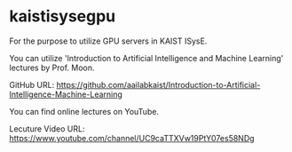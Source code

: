 # kaistisysegpu
For the purpose to utilize GPU servers in KAIST ISysE. 

You can utilize 'Introduction to Artificial Intelligence and Machine Learning' lectures by Prof. Moon.

GitHub URL: https://github.com/aailabkaist/Introduction-to-Artificial-Intelligence-Machine-Learning


You can find online lectures on YouTube.

Lecuture Video URL: https://www.youtube.com/channel/UC9caTTXVw19PtY07es58NDg

